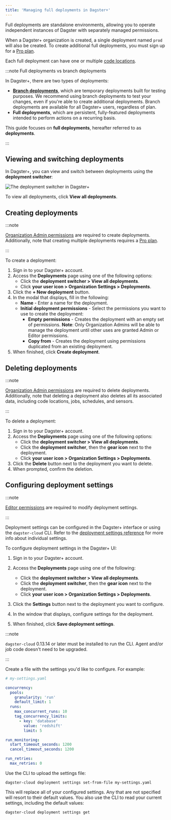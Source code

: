 ```yaml
---
title: 'Managing full deployments in Dagster+'
---
```


Full deployments are standalone environments, allowing you to operate independent instances of Dagster with separately managed permissions.

When a Dagster+ organization is created, a single deployment named `prod` will also be created. To create additional full deployments, you must sign up for a [Pro plan](https://dagster.io/pricing).

Each full deployment can have one or multiple [code locations](/dagster-plus/deployment/code-locations).

:::note Full deployments vs branch deployments

In Dagster+, there are two types of deployments:

- [**Branch deployments**](/dagster-plus/features/ci-cd/branch-deployments), which are temporary deployments built for testing purposes. We recommend using branch deployments to test your changes, even if you're able to create additional deployments. Branch deployments are available for all Dagster+ users, regardless of plan.
- **Full deployments**, which are persistent, fully-featured deployments intended to perform actions on a recurring basis.

This guide focuses on **full deployments**, hereafter referred to as **deployments**.

:::

## Viewing and switching deployments

In Dagster+, you can view and switch between deployments using the **deployment switcher**:

![The deployment switcher in Dagster+](/images/dagster-plus/full-deployments/deployment-switcher.png)

To view all deployments, click **View all deployments**.

## Creating deployments

:::note

[Organization Admin permissions](/dagster-plus/features/authentication-and-access-control/rbac/user-roles-permissions) are required to create deployments. Additionally, note that creating multiple deployments requires a [Pro plan](https://dagster.io/pricing).

:::

To create a deployment:

1. Sign in to your Dagster+ account.
2. Access the **Deployments** page using one of the following options:
   - Click the **deployment switcher > View all deployments**.
   - Click **your user icon > Organization Settings > Deployments**.
3. Click the **+ New deployment** button.
4. In the modal that displays, fill in the following:
   - **Name** - Enter a name for the deployment.
   - **Initial deployment permissions** - Select the permissions you want to use to create the deployment:
     - **Empty permissions** - Creates the deployment with an empty set of permissions. **Note**: Only Organization Admins will be able to manage the deployment until other uses are granted Admin or Editor permissions.
     - **Copy from** - Creates the deployment using permissions duplicated from an existing deployment.
5. When finished, click **Create deployment**.

## Deleting deployments

:::note

[Organization Admin permissions](/dagster-plus/features/authentication-and-access-control/rbac/user-roles-permissions) are required to delete deployments. Additionally, note that deleting a deployment also deletes all its associated data, including code locations, jobs, schedules, and sensors.

:::

To delete a deployment:

1. Sign in to your Dagster+ account.
2. Access the **Deployments** page using one of the following options:
   - Click the **deployment switcher > View all deployments**.
   - Click the **deployment switcher**, then the **gear icon** next to the deployment.
   - Click **your user icon > Organization Settings > Deployments**.
3. Click the **Delete** button next to the deployment you want to delete.
4. When prompted, confirm the deletion.

## Configuring deployment settings

:::note

[Editor permissions](/dagster-plus/features/authentication-and-access-control/rbac/user-roles-permissions) are required to modify deployment settings.

:::

Deployment settings can be configured in the Dagster+ interface or using the `dagster-cloud` CLI. Refer to the [deployment settings reference](/dagster-plus/deployment/management/deployments/deployment-settings-reference) for more info about individual settings.

<Tabs>
  <TabItem value="Dagster+">
   To configure deployment settings in the Dagster+ UI:

1. Sign in to your Dagster+ account.
2. Access the **Deployments** page using one of the following:

   - Click the **deployment switcher > View all deployments**.
   - Click the **deployment switcher**, then the **gear icon** next to the deployment.
   - Click **your user icon > Organization Settings > Deployments**.

3. Click the **Settings** button next to the deployment you want to configure.
4. In the window that displays, configure settings for the deployment.
5. When finished, click **Save deployment settings**.

  </TabItem>
  <TabItem value="dagster-cloud CLI">

:::note

`dagster-cloud` 0.13.14 or later must be installed to run the CLI. Agent and/or job code doesn't need to be upgraded.

:::

Create a file with the settings you'd like to configure. For example:

```yaml
# my-settings.yaml

concurrency:
  pools:
    granularity: 'run'
    default_limit: 1
  runs:
    max_concurrent_runs: 10
    tag_concurrency_limits:
      - key: 'database'
        value: 'redshift'
        limit: 5

run_monitoring:
  start_timeout_seconds: 1200
  cancel_timeout_seconds: 1200

run_retries:
  max_retries: 0
```

Use the CLI to upload the settings file:

```shell
dagster-cloud deployment settings set-from-file my-settings.yaml
```

This will replace all of your configured settings. Any that are not specified will resort to their default values. You also use the CLI to read your current settings, including the default values:

```shell
dagster-cloud deployment settings get
```

  </TabItem>
</Tabs>
